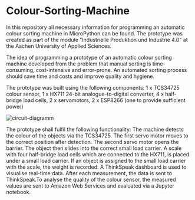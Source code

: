 # Colour-Sorting-Machine
In this repository all necessary information for programming an automatic colour sorting machine in MicroPython can be found.
The prototype was created as part of the module "Industrielle Produktion und Industrie 4.0" at the Aachen University of Applied Sciences. 

The idea of programming a prototype of an automatic colour sorting machine developed from the problem that manual sorting is time-consuming, cost-intensive and error-prone. An automated sorting process should save time and costs and improve quality and hygiene.

The prototype was built using the following components: 
1 x TCS34725 colour sensor, 1 x HX711 24-bit analogue-to-digital converter, 4 x half-bridge load cells, 2 x servomotors, 2 x ESP8266 (one to provide sufficient power)

![circuit-diagramm](https://user-images.githubusercontent.com/107826888/174525890-bb2a7cb5-ae74-4883-9383-92389b0246ce.png)

The prototype shall fulfil the following functionality: The machine detects the colour of the objects via the TCS34725. The first servo motor moves to the correct position after detection. The second servo motor opens the barrier. The object then slides into the correct small load carrier. A scale with four half-bridge load cells which are connected to the HX711, is placed under a small load carrier. If an object is assigned to the small load carrier with the scale, the weight is recorded. A ThinkSpeak dashboard is used to visualise real-time data. After each measurement, the data is sent to ThinkSpeak.To analyse the quality of the colour sensor, the measured values are sent to Amazon Web Services and evaluated via a Jupyter notebook.

